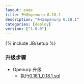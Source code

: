 ```yaml
---
layout: page
title: 升级openurp 0.18.1
description: "升级openurp 0.18.1"
categories: [deploy]
version: ["1.0.0"]
---
```

{% include JB/setup %}

### 升级步骤


* Openurp 升级
  - 执行[0.16.1_0.18.1.sql](/model/ddl/openurp/migrate/0.16.1_0.18.1.sql)

